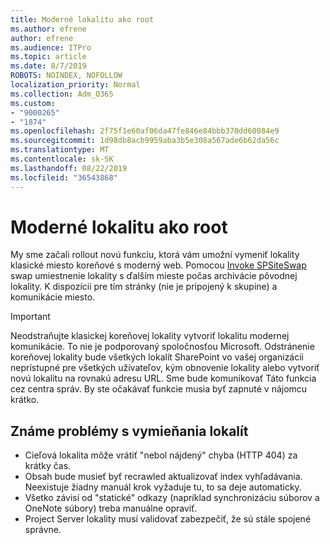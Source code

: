```yaml
---
title: Moderné lokalitu ako root
ms.author: efrene
author: efrene
ms.audience: ITPro
ms.topic: article
ms.date: 8/7/2019
ROBOTS: NOINDEX, NOFOLLOW
localization_priority: Normal
ms.collection: Adm_O365
ms.custom:
- "9000265"
- "1874"
ms.openlocfilehash: 2f75f1e60af06da47fe846e84bbb370dd60084e9
ms.sourcegitcommit: 1d98db8acb9959aba3b5e308a567ade6b62da56c
ms.translationtype: MT
ms.contentlocale: sk-SK
ms.lasthandoff: 08/22/2019
ms.locfileid: "36543868"
---
```

# <a name="modern-site-as-root-site"></a>Moderné lokalitu ako root

My sme začali rollout novú funkciu, ktorá vám umožní vymeniť lokality klasické miesto koreňové s moderný web. Pomocou [Invoke SPSiteSwap](https://docs.microsoft.com/powershell/module/sharepoint-online/invoke-spositeswap?view=sharepoint-ps) swap umiestnenie lokality s ďalším mieste počas archivácie pôvodnej lokality. K dispozícii pre tím stránky (nie je pripojený k skupine) a komunikácie miesto. 

>[!Important]
> Neodstraňujte klasickej koreňovej lokality vytvoriť lokalitu modernej komunikácie. To nie je podporovaný spoločnosťou Microsoft. Odstránenie koreňovej lokality bude všetkých lokalít SharePoint vo vašej organizácii neprístupné pre všetkých užívateľov, kým obnovenie lokality alebo vytvoriť novú lokalitu na rovnakú adresu URL. Sme bude komunikovať Táto funkcia cez centra správ. By ste očakávať funkcie musia byť zapnuté v nájomcu krátko.

## <a name="known-issues-with-swapping-sites"></a>Známe problémy s vymieňania lokalít
- Cieľová lokalita môže vrátiť "nebol nájdený" chyba (HTTP 404) za krátky čas.
- Obsah bude musieť byť recrawled aktualizovať index vyhľadávania. Neexistuje žiadny manuál krok vyžaduje tu, to sa deje automaticky.
- Všetko závisí od "statické" odkazy (napríklad synchronizáciu súborov a OneNote súbory) treba manuálne opraviť.
- Project Server lokality musí validovať zabezpečiť, že sú stále spojené správne. 
